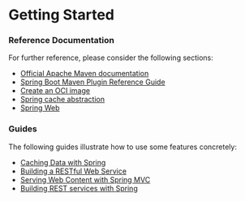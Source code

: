 # Getting Started

### Reference Documentation

For further reference, please consider the following sections:

* [Official Apache Maven documentation](https://maven.apache.org/guides/index.html)
* [Spring Boot Maven Plugin Reference Guide](https://docs.spring.io/spring-boot/docs/3.0.4/maven-plugin/reference/html/)
* [Create an OCI image](https://docs.spring.io/spring-boot/docs/3.0.4/maven-plugin/reference/html/#build-image)
* [Spring cache abstraction](https://docs.spring.io/spring-boot/docs/3.0.4/reference/htmlsingle/#io.caching)
* [Spring Web](https://docs.spring.io/spring-boot/docs/3.0.4/reference/htmlsingle/#web)

### Guides

The following guides illustrate how to use some features concretely:

* [Caching Data with Spring](https://spring.io/guides/gs/caching/)
* [Building a RESTful Web Service](https://spring.io/guides/gs/rest-service/)
* [Serving Web Content with Spring MVC](https://spring.io/guides/gs/serving-web-content/)
* [Building REST services with Spring](https://spring.io/guides/tutorials/rest/)


